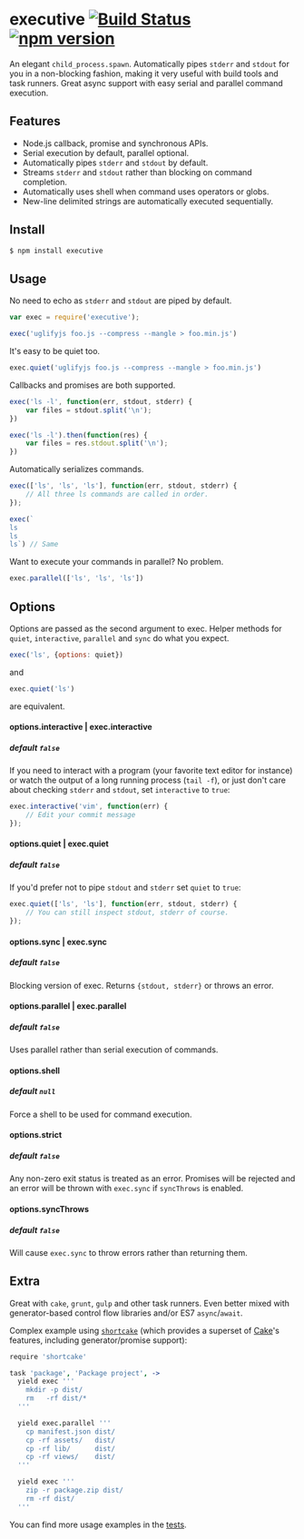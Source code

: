 # executive [![Build Status](https://travis-ci.org/zeekay/executive.svg?branch=master)](https://travis-ci.org/zeekay/executive) [![npm version](https://badge.fury.io/js/executive.svg)](https://badge.fury.io/js/executive)

An elegant `child_process.spawn`. Automatically pipes `stderr` and `stdout` for
you in a non-blocking fashion, making it very useful with build tools and task
runners. Great async support with easy serial and parallel command execution.

## Features
- Node.js callback, promise and synchronous APIs.
- Serial execution by default, parallel optional.
- Automatically pipes `stderr` and `stdout` by default.
- Streams `stderr` and `stdout` rather than blocking on command completion.
- Automatically uses shell when command uses operators or globs.
- New-line delimited strings are automatically executed sequentially.

## Install
```bash
$ npm install executive
```

## Usage

No need to echo as `stderr` and `stdout` are piped by default.

```javascript
var exec = require('executive');

exec('uglifyjs foo.js --compress --mangle > foo.min.js')
```

It's easy to be quiet too.
```javascript
exec.quiet('uglifyjs foo.js --compress --mangle > foo.min.js')
```

Callbacks and promises are both supported.
```javascript
exec('ls -l', function(err, stdout, stderr) {
    var files = stdout.split('\n');
})

exec('ls -l').then(function(res) {
    var files = res.stdout.split('\n');
})
```

Automatically serializes commands.

```javascript
exec(['ls', 'ls', 'ls'], function(err, stdout, stderr) {
    // All three ls commands are called in order.
});

exec(`
ls
ls
ls`) // Same
```

Want to execute your commands in parallel? No problem.
```javascript
exec.parallel(['ls', 'ls', 'ls'])
```

## Options
Options are passed as the second argument to exec. Helper methods for
`quiet`, `interactive`, `parallel` and `sync` do what you expect.

```javascript
exec('ls', {options: quiet})
```

and

```javascript
exec.quiet('ls')
```

are equivalent.

#### options.interactive | exec.interactive
##### default `false`

If you need to interact with a program (your favorite text editor for instance)
or watch the output of a long running process (`tail -f`), or just don't care
about checking `stderr` and `stdout`, set `interactive` to `true`:

```javascript
exec.interactive('vim', function(err) {
    // Edit your commit message
});
```

#### options.quiet | exec.quiet
##### default `false`

If you'd prefer not to pipe `stdout` and `stderr` set `quiet` to `true`:

```javascript
exec.quiet(['ls', 'ls'], function(err, stdout, stderr) {
    // You can still inspect stdout, stderr of course.
});
```

#### options.sync | exec.sync
##### default `false`
Blocking version of exec. Returns `{stdout, stderr}` or throws an error.

#### options.parallel | exec.parallel
##### default `false`
Uses parallel rather than serial execution of commands.

#### options.shell
##### default `null`
Force a shell to be used for command execution.

#### options.strict
##### default `false`
Any non-zero exit status is treated as an error. Promises will be rejected and
an error will be thrown with `exec.sync` if `syncThrows` is enabled.

#### options.syncThrows
##### default `false`
Will cause `exec.sync` to throw errors rather than returning them.

## Extra
Great with `cake`, `grunt`, `gulp` and other task runners. Even better mixed
with generator-based control flow libraries and/or ES7 `async`/`await`.

Complex example using [`shortcake`](http://github.com/zeekay/shortcake) (which
provides a superset of [Cake](http://coffeescript.org)'s features, including
generator/promise support):

```coffeescript
require 'shortcake'

task 'package', 'Package project', ->
  yield exec '''
    mkdir -p dist/
    rm   -rf dist/*
  '''

  yield exec.parallel '''
    cp manifest.json dist/
    cp -rf assets/   dist/
    cp -rf lib/      dist/
    cp -rf views/    dist/
  '''

  yield exec '''
    zip -r package.zip dist/
    rm -rf dist/
  '''
```

You can find more usage examples in the [tests](test/test.coffee).
